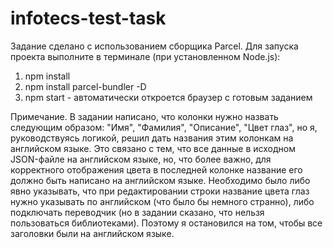# infotecs-test-task

Задание сделано с использованием сборщика Parcel. Для запуска проекта выполните в терминале (при установленном Node.js):
1) npm install
2) npm install parcel-bundler -D
3) npm start - автоматически откроется браузер с готовым заданием

Примечание. В задании написано, что колонки нужно назвать следующим образом: "Имя", "Фамилия", "Описание", "Цвет глаз", но я, руководствуясь логикой, решил дать названия этим
колонкам на английском языке. Это связано с тем, что все данные в исходном JSON-файле на английском языке, но, что более важно, для корректного отображения цвета в последней колонке
название его должно быть написано на английском языке. Необходимо было либо явно указывать, что при редактировании строки название цвета глаз нужно указывать по английском
(что было бы немного странно), либо подключать переводчик (но в задании сказано, что нельзя пользоваться библиотеками). Поэтому я остановился на том, чтобы все заголовки были на английском языке.
